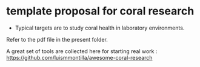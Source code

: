 # template proposal for coral research

 - Typical targets are to study coral health in laboratory environments.

Refer to the pdf file in the present folder.


A great set of tools are collected here for starting real work : https://github.com/luismmontilla/awesome-coral-research